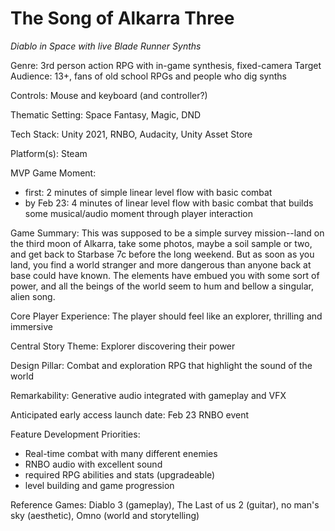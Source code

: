 # The Song of Alkarra Three
*Diablo in Space with live Blade Runner Synths*

Genre:  3rd person action RPG with in-game synthesis, fixed-camera
Target Audience: 13+, fans of old school RPGs and people who dig synths

Controls: Mouse and keyboard (and controller?)

Thematic Setting: Space Fantasy, Magic, DND

Tech Stack: Unity 2021, RNBO, Audacity, Unity Asset Store

Platform(s): Steam

MVP Game Moment:  

- first: 2 minutes of simple linear level flow with basic combat 
- by Feb 23: 4 minutes of linear level flow with basic combat that builds some musical/audio moment through player interaction


Game Summary: This was supposed to be a simple survey mission--land on the third moon of Alkarra, take some photos, maybe a soil sample or two, and get back to Starbase 7c before the long weekend. But as soon as you land, you find a world stranger and more dangerous than anyone back at base could have known. The elements have embued you with some sort of power, and all the beings of the world seem to hum and bellow a singular, alien song.

Core Player Experience: The player should feel like an explorer, thrilling and immersive

Central Story Theme: Explorer discovering their power

Design Pillar: Combat and exploration RPG that highlight the sound of the world

Remarkability: Generative audio integrated with gameplay and VFX

Anticipated early access launch date: Feb 23 RNBO event

Feature Development Priorities:

- Real-time combat with many different enemies
- RNBO audio with excellent sound
- required RPG abilities and stats (upgradeable)
- level building and game progression

Reference Games: Diablo 3 (gameplay), The Last of us 2 (guitar), no man's sky (aesthetic), Omno (world and storytelling)


